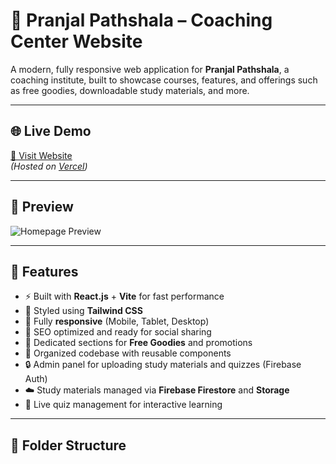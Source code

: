 
# 📘 Pranjal Pathshala – Coaching Center Website

A modern, fully responsive web application for **Pranjal Pathshala**, a coaching institute, built to showcase courses, features, and offerings such as free goodies, downloadable study materials, and more.

---

## 🌐 Live Demo

[🔗 Visit Website](https://pranjal-pathshala.vercel.app)  
*(Hosted on [Vercel](https://vercel.com/))*  

---

## 📸 Preview

![Homepage Preview](./public/preview.png)

---

## 🚀 Features

- ⚡ Built with **React.js** + **Vite** for fast performance
- 🎨 Styled using **Tailwind CSS**
- 📱 Fully **responsive** (Mobile, Tablet, Desktop)
- 🧭 SEO optimized and ready for social sharing
- 🎁 Dedicated sections for **Free Goodies** and promotions
- 📂 Organized codebase with reusable components
- 🔒 Admin panel for uploading study materials and quizzes (Firebase Auth)
- ☁️ Study materials managed via **Firebase Firestore** and **Storage**
- 📝 Live quiz management for interactive learning

---

## 📁 Folder Structure
